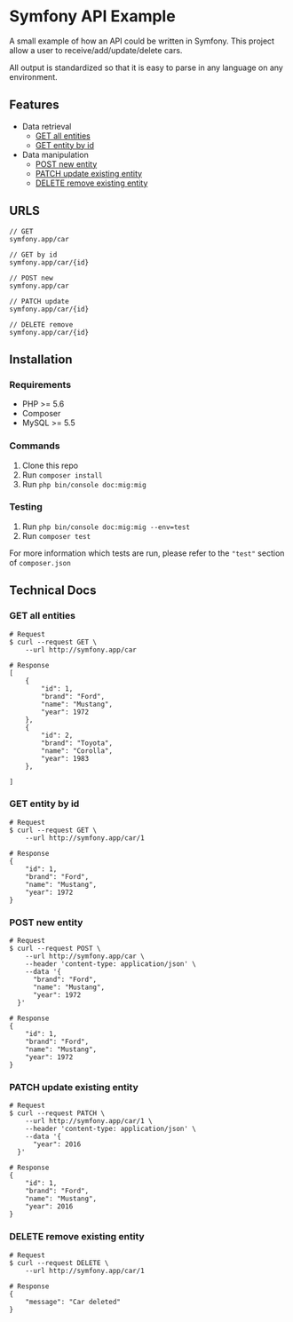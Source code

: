 # Symfony API Example

A small example of how an API could be written in Symfony. This project allow a user to receive/add/update/delete cars.

All output is standardized so that it is easy to parse in any language on any environment.

## Features

- Data retrieval
   - [GET all entities](#get-all-entities)
   - [GET entity by id](#get-entity-by-id)
- Data manipulation
   - [POST new entity](#post-new-entity)
   - [PATCH update existing entity](#patch-update-existing-entity)
   - [DELETE remove existing entity](#delete-removing-existing-entity)
   

## URLS

```
// GET
symfony.app/car

// GET by id
symfony.app/car/{id}

// POST new
symfony.app/car

// PATCH update
symfony.app/car/{id}

// DELETE remove
symfony.app/car/{id}
```

## Installation

### Requirements

- PHP >= 5.6
- Composer
- MySQL >= 5.5

### Commands

1. Clone this repo
2. Run `composer install`
3. Run `php bin/console doc:mig:mig`

### Testing

1. Run `php bin/console doc:mig:mig --env=test`
2. Run `composer test`

For more information which tests are run, please refer to the `"test"` section of `composer.json`

## Technical Docs

### GET all entities
```shell
# Request
$ curl --request GET \
    --url http://symfony.app/car
  
# Response
[
    {
        "id": 1,
        "brand": "Ford",
        "name": "Mustang",
        "year": 1972
    },
    {
        "id": 2,
        "brand": "Toyota",
        "name": "Corolla",
        "year": 1983
    },
    
]
```

### GET entity by id
```shell
# Request
$ curl --request GET \
    --url http://symfony.app/car/1
  
# Response
{
    "id": 1,
    "brand": "Ford",
    "name": "Mustang",
    "year": 1972
}
```

### POST new entity
```shell
# Request
$ curl --request POST \
    --url http://symfony.app/car \
    --header 'content-type: application/json' \
    --data '{
	  "brand": "Ford",
	  "name": "Mustang",
	  "year": 1972
  }'
  
# Response
{
    "id": 1,
    "brand": "Ford",
    "name": "Mustang",
    "year": 1972
}
```

### PATCH update existing entity
```shell
# Request
$ curl --request PATCH \
    --url http://symfony.app/car/1 \
    --header 'content-type: application/json' \
    --data '{
      "year": 2016
  }'
  
# Response
{
    "id": 1,
    "brand": "Ford",
    "name": "Mustang",
    "year": 2016
}
```

### DELETE remove existing entity
```shell
# Request
$ curl --request DELETE \
    --url http://symfony.app/car/1

# Response
{
    "message": "Car deleted"
}
```

